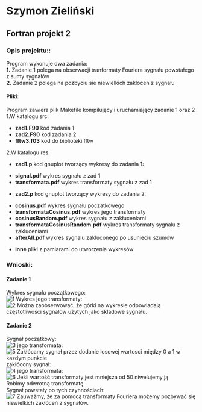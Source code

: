 # Szymon Zieliński
## Fortran projekt 2

### Opis projektu::
Program wykonuje dwa zadania:  
**1.** Zadanie 1 polega na obserwacji tranformaty Fouriera sygnału powstałego z sumy sygnałów  
**2.** Zadanie 2 polega na pozbyciu sie niewielkich zaklóceń z sygnału  

#### Pliki:
Program zawiera plik Makefile kompilujący i uruchamiający zadanie 1 oraz 2
1.W katalogu src: 
* **zad1.F90** kod zadania 1
* **zad2.F90** kod zadania 2
* **fftw3.f03** kod do biblioteki fftw   

2.W katalogu res:  
* **zad1.p** kod gnuplot tworzący wykresy do zadania 1:  
- **signal.pdf** wykres sygnału z zad 1  
- **transformata.pdf** wykres transformaty sygnału z zad 1  
* **zad2.p** kod gnuplot tworzący wykresy do zadania 2:  
- **cosinus.pdf** wykres sygnału poczatkowego  
- **transformataCosinus.pdf** wykres jego transformaty  
- **cosinusRandom.pdf** wykres sygnału z zakłuceniami  
- **transformataCosinusRandom.pdf** wykres transformaty sygnalu z zakluceniami  
- **afterAll.pdf** wykres sygnalu zakluconego po usunieciu szumów  
* **inne** pliki z pamiarami do utworzenia wykresów  

### Wnioski:
#### Zadanie 1  
Wykres sygnału początkowego:  
![1](https://user-images.githubusercontent.com/44688394/59806193-d9c84600-92f3-11e9-9adc-d4a8d8042ab9.png)
Wykres jego transformaty:  
![2](https://user-images.githubusercontent.com/44688394/59806229-f95f6e80-92f3-11e9-922a-f3a6ffe5b4aa.png)
Można zaobserwować, że górki na wykresie odpowiadają częstotliwości sygnałow użytych jako składowe sygnału.
#### Zadanie 2
Sygnał początkowy:  
![3](https://user-images.githubusercontent.com/44688394/59806243-03816d00-92f4-11e9-91c7-cfa00df5a968.png)
jego transformata:  
![5](https://user-images.githubusercontent.com/44688394/59806260-13994c80-92f4-11e9-9719-120a28fceac0.png)
Zakłócamy sygnał przez dodanie losowej wartosci między 0 a 1 w kazdym punkcie  
zakłócony sygnał:  
![4](https://user-images.githubusercontent.com/44688394/59806250-0bd9a800-92f4-11e9-8b7e-33afcafb4c81.png)
jego transformata:  
![6](https://user-images.githubusercontent.com/44688394/59806269-1c8a1e00-92f4-11e9-99a0-5f8bfecc75d8.png)
Jeśli wartość transformaty jest mniejsza od 50 niwelujemy ją  
Robimy odwrotną transformatę  
Sygnał powstały po tych czynnościach:  
![7](https://user-images.githubusercontent.com/44688394/59806283-23189580-92f4-11e9-9d28-9db716c0f8ac.png)
Zauważmy, że za pomocą transformaty Fouriera możemy pozbywać się niewielkich zakłóceń z sygnałów.
